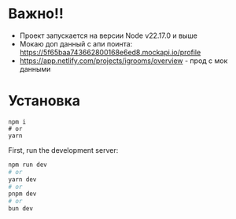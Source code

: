 # Важно!!
- Проект запускается на версии Node v22.17.0 и выше
- Мокаю доп данный с апи поинта: https://5f65baa743662800168e6ed8.mockapi.io/profile
- https://app.netlify.com/projects/igrooms/overview - прод с мок данными
# Установка
```
npm i
# or
yarn 
```

First, run the development server:

```bash
npm run dev
# or
yarn dev
# or
pnpm dev
# or
bun dev
```
